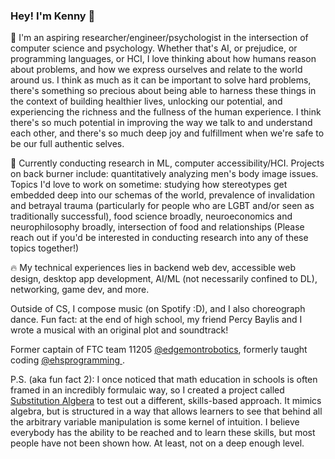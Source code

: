 ### Hey! I'm Kenny 👋

🔭 I'm an aspiring researcher/engineer/psychologist in the intersection of computer science and psychology. Whether that's AI, or prejudice, or programming languages, or HCI, I love thinking about how humans reason about problems, and how we express ourselves and relate to the world around us. I think as much as it can be important to solve hard problems, there's something so precious about being able to harness these things in the context of building healthier lives, unlocking our potential, and experiencing the richness and the fullness of the human experience. I think there's so much potential in improving the way we talk to and understand each other, and there's so much deep joy and fulfillment when we're safe to be our full authentic selves. 

🧪 Currently conducting research in ML, computer accessibility/HCI. Projects on back burner include: quantitatively analyzing men's body image issues. Topics I'd love to work on sometime: studying how stereotypes get embedded deep into our schemas of the world, prevalence of invalidation and betrayal trauma (particularly for people who are LGBT and/or seen as traditionally successful), food science broadly, neuroeconomics and neurophilosophy broadly, intersection of food and relationships (Please reach out if you'd be interested in conducting research into any of these topics together!)

🔥 My technical experiences lies in backend web dev, accessible web design, desktop app development, AI/ML (not necessarily confined to DL), networking, game dev, and more.

Outside of CS, I compose music (on Spotify :D), and I also choreograph dance. Fun fact: at the end of high school, my friend Percy Baylis and I wrote a musical with an original plot and soundtrack!

Former captain of FTC team 11205 [@edgemontrobotics](https://github.com/edgemontrobotics), formerly taught coding [@ehsprogramming ](https://github.com/kenneth-ge/Edgemont-Programming-Club-Projects). 

P.S. (aka fun fact 2): I once noticed that math education in schools is often framed in an incredibly formulaic way, so I created a project called [Substitution Algbera](https://github.com/kenneth-ge/Substitution-Algebra) to test out a different, skills-based approach. It mimics algebra, but is structured in a way that allows learners to see that behind all the arbitrary variable manipulation is some kernel of intuition. I believe everybody has the ability to be reached and to learn these skills, but most people have not been shown how. At least, not on a deep enough level. 
